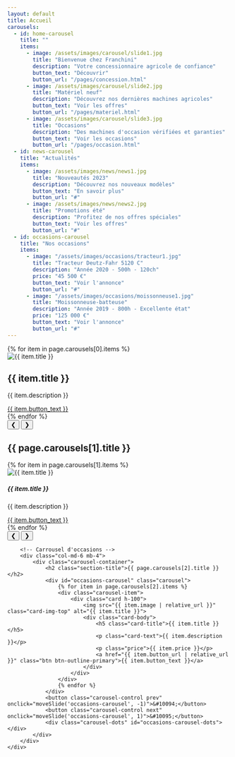 ```yaml
---
layout: default
title: Accueil
carousels:
  - id: home-carousel
    title: ""
    items:
      - image: /assets/images/carousel/slide1.jpg
        title: "Bienvenue chez Franchini"
        description: "Votre concessionnaire agricole de confiance"
        button_text: "Découvrir"
        button_url: "/pages/concession.html"
      - image: /assets/images/carousel/slide2.jpg
        title: "Matériel neuf"
        description: "Découvrez nos dernières machines agricoles"
        button_text: "Voir les offres"
        button_url: "/pages/materiel.html"
      - image: /assets/images/carousel/slide3.jpg
        title: "Occasions"
        description: "Des machines d'occasion vérifiées et garanties"
        button_text: "Voir les occasions"
        button_url: "/pages/occasion.html"
  - id: news-carousel
    title: "Actualités"
    items:
      - image: /assets/images/news/news1.jpg
        title: "Nouveautés 2023"
        description: "Découvrez nos nouveaux modèles"
        button_text: "En savoir plus"
        button_url: "#"
      - image: /assets/images/news/news2.jpg
        title: "Promotions été"
        description: "Profitez de nos offres spéciales"
        button_text: "Voir les offres"
        button_url: "#"
  - id: occasions-carousel
    title: "Nos occasions"
    items:
      - image: "/assets/images/occasions/tracteur1.jpg"
        title: "Tracteur Deutz-Fahr 5120 C"
        description: "Année 2020 - 500h - 120ch"
        price: "45 500 €"
        button_text: "Voir l'annonce"
        button_url: "#"
      - image: "/assets/images/occasions/moissonneuse1.jpg"
        title: "Moissonneuse-batteuse"
        description: "Année 2019 - 800h - Excellente état"
        price: "125 000 €"
        button_text: "Voir l'annonce"
        button_url: "#"
---
```


<!-- Carrousel principal pleine largeur -->
<div class="carousel-container full-width">
    <div id="home-carousel" class="carousel">
        {% for item in page.carousels[0].items %}
        <div class="carousel-item">
            <img src="{{ item.image | relative_url }}" alt="{{ item.title }}" class="carousel-image">
            <div class="carousel-caption">
                <h2>{{ item.title }}</h2>
                <p>{{ item.description }}</p>
                <a href="{{ item.button_url | relative_url }}" class="btn btn-primary">{{ item.button_text }}</a>
            </div>
        </div>
        {% endfor %}
    </div>
    <button class="carousel-control prev" onclick="moveSlide('home-carousel', -1)">&#10094;</button>
    <button class="carousel-control next" onclick="moveSlide('home-carousel', 1)">&#10095;</button>
    <div class="carousel-dots" id="home-carousel-dots"></div>
</div>

<!-- Conteneur pour les deux carrousels côte à côte -->
<div class="container mt-5">
    <div class="row">
        <!-- Carrousel d'actualités -->
        <div class="col-md-6 mb-4">
            <div class="carousel-container">
                <h2 class="section-title">{{ page.carousels[1].title }}</h2>
                <div id="news-carousel" class="carousel">
                    {% for item in page.carousels[1].items %}
                    <div class="carousel-item">
                        <div class="card h-100">
                            <img src="{{ item.image | relative_url }}" class="card-img-top" alt="{{ item.title }}">
                            <div class="card-body">
                                <h5 class="card-title">{{ item.title }}</h5>
                                <p class="card-text">{{ item.description }}</p>
                                <a href="{{ item.button_url | relative_url }}" class="btn btn-outline-primary">{{ item.button_text }}</a>
                            </div>
                        </div>
                    </div>
                    {% endfor %}
                </div>
                <button class="carousel-control prev" onclick="moveSlide('news-carousel', -1)">&#10094;</button>
                <button class="carousel-control next" onclick="moveSlide('news-carousel', 1)">&#10095;</button>
                <div class="carousel-dots" id="news-carousel-dots"></div>
            </div>
        </div>

        <!-- Carrousel d'occasions -->
        <div class="col-md-6 mb-4">
            <div class="carousel-container">
                <h2 class="section-title">{{ page.carousels[2].title }}</h2>
                <div id="occasions-carousel" class="carousel">
                    {% for item in page.carousels[2].items %}
                    <div class="carousel-item">
                        <div class="card h-100">
                            <img src="{{ item.image | relative_url }}" class="card-img-top" alt="{{ item.title }}">
                            <div class="card-body">
                                <h5 class="card-title">{{ item.title }}</h5>
                                <p class="card-text">{{ item.description }}</p>
                                <p class="price">{{ item.price }}</p>
                                <a href="{{ item.button_url | relative_url }}" class="btn btn-outline-primary">{{ item.button_text }}</a>
                            </div>
                        </div>
                    </div>
                    {% endfor %}
                </div>
                <button class="carousel-control prev" onclick="moveSlide('occasions-carousel', -1)">&#10094;</button>
                <button class="carousel-control next" onclick="moveSlide('occasions-carousel', 1)">&#10095;</button>
                <div class="carousel-dots" id="occasions-carousel-dots"></div>
            </div>
        </div>
    </div>
</div>

<!-- Initialisation des carrousels -->
<script>
document.addEventListener('DOMContentLoaded', function() {
    // Initialisation des carrousels
    initCarousel('home-carousel');
    initCarousel('news-carousel');
    initCarousel('occasions-carousel');
});
</script>

